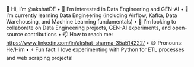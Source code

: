 👋 Hi, I’m @akshatDE
	•	👀 I’m interested in Data Engineering and GEN-AI
	•	🌱 I’m currently learning Data Engineering (including Airflow, Kafka, Data Warehousing, and Machine Learning fundamentals)
	•	💞️ I’m looking to collaborate on Data Engineering projects, GEN-AI experiments, and open-source contributions
	•	📫 How to reach me: https://www.linkedin.com/in/akshat-sharma-35a514222/
	•	😄 Pronouns: He/Him
	•	⚡ Fun fact: I love experimenting with Python for ETL processes and web scraping projects!
